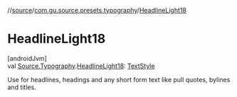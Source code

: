 //[source](../../index.md)/[com.gu.source.presets.typography](index.md)/[HeadlineLight18](-headline-light18.md)

# HeadlineLight18

[androidJvm]\
val [Source.Typography](../com.gu.source/-source/-typography/index.md).[HeadlineLight18](-headline-light18.md): [TextStyle](https://developer.android.com/reference/kotlin/androidx/compose/ui/text/TextStyle.html)

Use for headlines, headings and any short form text like pull quotes, bylines and titles.
